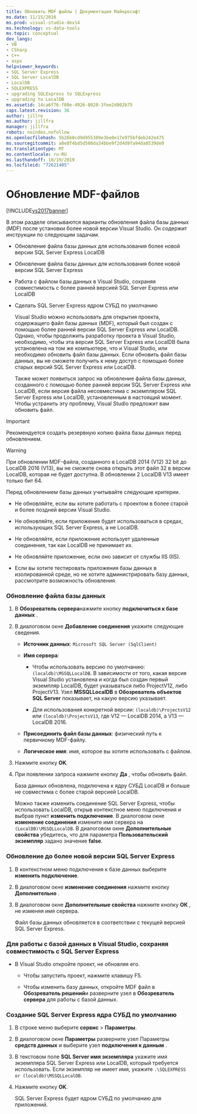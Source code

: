 ```yaml
---
title: Обновить MDF файлы | Документация Майкрософт
ms.date: 11/15/2016
ms.prod: visual-studio-dev14
ms.technology: vs-data-tools
ms.topic: conceptual
dev_langs:
- VB
- CSharp
- C++
- aspx
helpviewer_keywords:
- SQL Server Express
- SQL Server LocalDB
- LocalDB
- SQLEXPRESS
- upgrading SQLExpress to SQLExpress
- upgrading to LocalDB
ms.assetid: 14ca6f76-f80e-4926-8020-3fee2d802b75
caps.latest.revision: 36
author: jillre
ms.author: jillfra
manager: jillfra
robots: noindex,nofollow
ms.openlocfilehash: 5b26b8cd9d955309e3be0e17e975bfdeb242e475
ms.sourcegitcommit: a8e8f4bd5d508da34bbe9f2d4d9fa94da0539de0
ms.translationtype: MT
ms.contentlocale: ru-RU
ms.lasthandoff: 10/19/2019
ms.locfileid: "72621405"
---
```

# <a name="upgrade-mdf-files"></a>Обновление MDF-файлов
[!INCLUDE[vs2017banner](../includes/vs2017banner.md)]

В этом разделе описываются варианты обновления файла базы данных (MDF) после установки более новой версии Visual Studio. Он содержит инструкции по следующим задачам.

- Обновление файла базы данных для использования более новой версии SQL Server Express LocalDB

- Обновление файла базы данных для использования более новой версии SQL Server Express

- Работа с файлом базы данных в Visual Studio, сохраняя совместимость с более ранней версией SQL Server Express или LocalDB

- Сделать SQL Server Express ядром СУБД по умолчанию

  Visual Studio можно использовать для открытия проекта, содержащего файл базы данных (MDF), который был создан с помощью более ранней версии SQL Server Express или LocalDB. Однако, чтобы продолжить разработку проекта в Visual Studio, необходимо, чтобы эта версия SQL Server Express или LocalDB была установлена на том же компьютере, что и Visual Studio, или необходимо обновить файл базы данных. Если обновить файл базы данных, вы не сможете получить к нему доступ с помощью более старых версий SQL Server Express или LocalDB.

  Также может появиться запрос на обновление файла базы данных, созданного с помощью более ранней версии SQL Server Express или LocalDB, если версия файла несовместима с экземпляром SQL Server Express или LocalDB, установленным в настоящий момент. Чтобы устранить эту проблему, Visual Studio предложит вам обновить файл.

> [!IMPORTANT]
> Рекомендуется создать резервную копию файла базы данных перед обновлением.

> [!WARNING]
> При обновлении MDF-файла, созданного в LocalDB 2014 (V12) 32 bit до LocalDB 2016 (V13), вы не сможете снова открыть этот файл 32 в версии LocalDB, которая не будет доступна.  В обновлении 2 LocalDB V13 имеет только бит 64.

 Перед обновлением базы данных учитывайте следующие критерии.

- Не обновляйте, если вы хотите работать с проектом в более старой и более поздней версии Visual Studio.

- Не обновляйте, если приложение будет использоваться в средах, использующих SQL Server Express, а не LocalDB.

- Не обновляйте, если приложение использует удаленные соединения, так как LocalDB не принимает их.

- Не обновляйте приложение, если оно зависит от службы IIS (IIS).

- Если вы хотите тестировать приложения базы данных в изолированной среде, но не хотите администрировать базу данных, рассмотрите возможность обновления.

### <a name="to-upgrade-a-database-file"></a>Обновление файла базы данных

1. В **Обозреватель сервера**нажмите кнопку **подключиться к базе данных** .

2. В диалоговом окне **Добавление соединения** укажите следующие сведения.

   - **Источник данных**: `Microsoft SQL Server (SqlClient)`

   - **Имя сервера**:

       - Чтобы использовать версию по умолчанию: `(localdb)\MSSQLLocalDB`.  В зависимости от того, какая версия Visual Studio установлена и когда был создан первый экземпляр LocalDB, будет указываться либо ProjectV12, либо ProjectV13. Узел **MSSQLLocalDB** в **Обозреватель объектов SQL Server** показывает, на какую версию указывает.

       - Для использования конкретной версии: `(localdb)\ProjectsV12` или `(localdb)\ProjectsV13`, где V12 — LocalDB 2014, а V13 — LocalDB 2016.

   - **Присоединить файл базы данных**: физический путь к первичному MDF-файлу.

   - **Логическое имя**: имя, которое вы хотите использовать с файлом.

3. Нажмите кнопку **OK**.

4. При появлении запроса нажмите кнопку **Да** , чтобы обновить файл.

   База данных обновлена, подключена к ядру СУБД LocalDB и больше не совместима с более старой версией LocalDB.

   Можно также изменить соединение SQL Server Express, чтобы использовать LocalDB, открыв контекстное меню подключения и выбрав пункт **изменить подключение**. В диалоговом окне **изменение соединения** измените имя сервера на `(LocalDB)\MSSQLLocalDB`. В диалоговом окне **Дополнительные свойства** убедитесь, что для параметра **Пользовательский экземпляр** задано значение **false**.

### <a name="to-upgrade-to-a-newer-version-of-sql-server-express"></a>Обновление до более новой версии SQL Server Express

1. В контекстном меню подключения к базе данных выберите **изменить подключение**.

2. В диалоговом окне **изменение соединения** нажмите кнопку **Дополнительно** .

3. В диалоговом окне **Дополнительные свойства** нажмите кнопку **ОК** , не изменяя имя сервера.

   Файл базы данных обновляется в соответствии с текущей версией SQL Server Express.

### <a name="to-work-with-the-database-in-visual-studio-but-retain-compatibility-with-sql-server-express"></a>Для работы с базой данных в Visual Studio, сохраняя совместимость с SQL Server Express

- В Visual Studio откройте проект, не обновляя его.

  - Чтобы запустить проект, нажмите клавишу F5.

  - Чтобы изменить базу данных, откройте MDF файл в **Обозреватель решений**и разверните узел в **Обозреватель сервера** для работы с базой данных.

### <a name="to-make-sql-server-express-the-default-database-engine"></a>Создание SQL Server Express ядра СУБД по умолчанию

1. В строке меню выберите **сервис**  > **Параметры**.

2. В диалоговом окне **Параметры** разверните узел Параметры **средств данных** и выберите узел **подключения к данным** .

3. В текстовом поле **SQL Server имя экземпляра** укажите имя экземпляра SQL Server Express или LocalDB, который требуется использовать. Если экземпляр не имеет имя, укажите `.\SQLEXPRESS or (localdb)\MSSQLLocalDB`.

4. Нажмите кнопку **OK**.

   SQL Server Express будет ядром СУБД по умолчанию для приложений.
